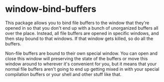 # window-bind-buffers

This package allows you to bind file buffers to the window that they're opened 
in so that you don't end up with a bunch of unorganized buffers all over the 
place. Instead, all file buffers are opened in specific windows, and then stay
bound to that windows. If that window gets killed, so do all the buffers. 

Non-file buffers are bound to their own special window. You can open and close 
this window will preserving the state of the buffers or move this window around 
to wherever it's convenient for you, but it means that your normal file buffers 
aren't going to end up getting mixed in with your special compilation buffers
or your shell and other stuff like that.
